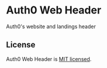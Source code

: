 # Auth0 Web Header

Auth0's website and landings header

## License

Auth0 Web Header is [MIT licensed](./LICENSE.md).
